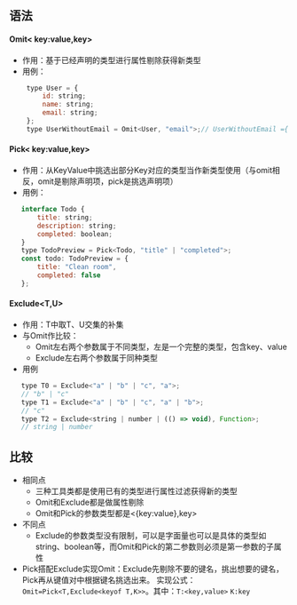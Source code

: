 ## 语法
#### Omit< key:value,key>
- 作用：基于已经声明的类型进行属性剔除获得新类型
- 用例：
   ```js
    type User = {
        id: string;
        name: string;
        email: string;
    };
    type UserWithoutEmail = Omit<User, "email">;// UserWithoutEmail ={id: string;name: string;}
    ```

#### Pick< key:value,key>
- 作用：从KeyValue中挑选出部分Key对应的类型当作新类型使用（与omit相反，omit是剔除声明项，pick是挑选声明项）
- 用例：
 ```js
    interface Todo {
        title: string;
        description: string;
        completed: boolean;
    }
    type TodoPreview = Pick<Todo, "title" | "completed">;
    const todo: TodoPreview = {
        title: "Clean room",
        completed: false
    };
```
#### Exclude<T,U>
- 作用：T中取T、U交集的补集
- 与Omit作比较：
  -  Omit左右两个参数属于不同类型，左是一个完整的类型，包含key、value
  -  Exclude左右两个参数属于同种类型
- 用例
 ```js
    type T0 = Exclude<"a" | "b" | "c", "a">;      
    // "b" | "c"
    type T1 = Exclude<"a" | "b" | "c", "a" | "b">;     
    // "c"
    type T2 = Exclude<string | number | (() => void), Function>; 
    // string | number
```

## 比较
- 相同点
    - 三种工具类都是使用已有的类型进行属性过滤获得新的类型
    - Omit和Exclude都是做属性剔除
    - Omit和Pick的参数类型都是<{key:value},key>
- 不同点
    - Exclude的参数类型没有限制，可以是字面量也可以是具体的类型如string、boolean等，而Omit和Pick的第二参数则必须是第一参数的子属性
- Pick搭配Exclude实现Omit：Exclude先剔除不要的键名，挑出想要的键名，Pick再从键值对中根据键名挑选出来。
  实现公式：`Omit=Pick<T,Exclude<keyof T,K>>`。其中：`T:<key,value>` `K:key`


